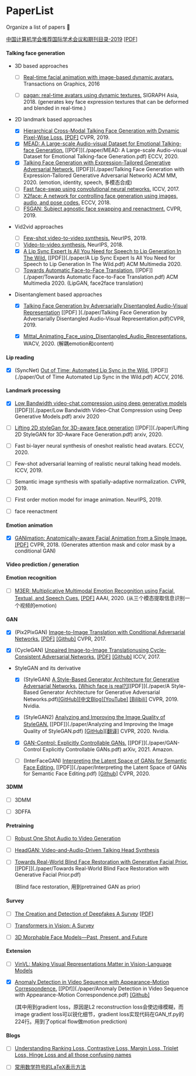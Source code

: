 #  PaperList
 Organize a list of papers 🎈

[中国计算机学会推荐国际学术会议和期刊目录-2019](https://www.ccf.org.cn/ccf/contentcore/resource/download?ID=144845) [[PDF]](./paper/中国计算机学会推荐国际学术会议和期刊目录-2019.pdf)



####  Talking face generation

- 3D based approaches

  - [ ] [Real-time facial animation with image-based dynamic avatars.]() Transactions on Graphics, 2016

  - [ ] [pagan: real-time avatars using dynamic textures.]() SIGRAPH Asia, 2018. (generates key face expression textures that can be deformed and blended in real-time.)

- 2D landmark based approaches
  
  - [x] [Hierarchical Cross-Modal Talking Face Generation with Dynamic Pixel-Wise Loss.](https://openaccess.thecvf.com/content_CVPR_2019/html/Chen_Hierarchical_Cross-Modal_Talking_Face_Generation_With_Dynamic_Pixel-Wise_Loss_CVPR_2019_paper.html) [[PDF]](./paper/123.pdf) CVPR, 2019.
  - [x] [MEAD: A Large-scale Audio-visual Dataset for Emotional Talking-face Generation.](https://wywu.github.io/projects/MEAD/MEAD.html) [[PDF]](./paper/MEAD: A Large-scale Audio-visual Dataset for Emotional Talking-face Generation.pdf) ECCV, 2020.
  - [x] [Talking Face Generation with Expression-Tailored Generative Adversarial Network.](https://dl.acm.org/doi/abs/10.1145/3394171.3413844) [[PDF]](./paper/Talking Face Generation with Expression-Tailored Generative Adversarial Network) ACM MM, 2020. (emotion, identity, speech, 多模态合成)
  - [ ] [Fast face-swap using convolutional neural networks.]() ICCV, 2017.
  - [ ] [X2face: A network for controlling face generation using images, audio, and pose codes.]() ECCV, 2018.
  - [ ] [FSGAN: Subject agnostic face swapping and reenactment.]() CVPR, 2019.
  
- Vid2vid approaches
  - [ ] [Few-shot video-to-video synthesis.]() NeurIPS, 2019.
  - [ ] [Video-to-video synthesis.]() NeurIPS, 2018.
  - [x] [A Lip Sync Expert Is All You Need for Speech to Lip Generation In The Wild.](https://dl.acm.org/doi/10.1145/3394171.3413532) [[PDF]](./paper/A Lip Sync Expert Is All You Need for Speech to Lip Generation In The Wild.pdf) ACM Multimedia 2020. 
  - [ ] [Towards Automatic Face-to-Face Translation.](https://dl.acm.org/doi/10.1145/3343031.3351066) [[PDF]](./paper/Towards Automatic Face-to-Face Translation.pdf) ACM Multimedia 2020. (LipGAN, face2face translation)
  
- Disentanglement based approaches

  - [x] [Talking Face Generation by Adversarially Disentangled Audio-Visual Representation]() [[PDF] ](./paper/Talking Face Generation by Adversarially Disentangled Audio-Visual Representation.pdf)CVPR, 2019. 

  - [x] [Mittal_Animating_Face_using_Disentangled_Audio_Representations.](https://openaccess.thecvf.com/content_WACV_2020/papers/Mittal_Animating_Face_using_Disentangled_Audio_Representations_WACV_2020_paper.pdf)  WACV, 2020. (解耦emotion和content)

    

#### Lip reading

- [x] (SyncNet) [Out of Time: Automated Lip Sync in the Wild.](https://www.researchgate.net/publication/315311266_Out_of_Time_Automated_Lip_Sync_in_the_Wild) [[PDF]](./paper/Out of Time Automated Lip Sync in the Wild.pdf) ACCV, 2016.



#### Landmark processing

- [x] [Low Bandwidth video-chat compression using deep generative models](https://arxiv.org/abs/2012.00328) [[PDF]](./paper/Low Bandwidth Video-Chat Compression using Deep Generative Models.pdf) arxiv 2020
- [ ] [Lifting 2D styleGan for 3D-aware face generation](https://arxiv.org/abs/2011.13126) [[PDF]](./paper/Lifting 2D StyleGAN for 3D-Aware Face Generation.pdf) arxiv, 2020.
- [ ] Fast bi-layer neural synthesis of oneshot realistic head avatars. ECCV, 2020.
- [ ] Few-shot adversarial learning of realistic neural talking head models. ICCV, 2019.
- [ ] Semantic image synthesis with spatially-adaptive normalization. CVPR, 2019.
- [ ] First order motion model for image animation. NeurIPS, 2019.
- [ ] face reenactment



#### Emotion animation

- [x] [GANimation: Anatomically-aware Facial Animation from a Single Image.]() [[PDF]](./paper/GANimation.pdf) CVPR, 2018. (Generates attention mask and color mask by a conditional GAN)



#### Video prediction / generation



#### Emotion recognition

- [ ] [M3ER: Multiplicative Multimodal Emotion Recognition using Facial, Textual, and Speech Cues.](https://ojs.aaai.org//index.php/AAAI/article/view/5492) [[PDF]](./paper/https://ojs.aaai.org//index.php/AAAI/article/view/5492.pdf) AAAI, 2020. (从三个模态提取信息识别一个视频的emotion)



#### GAN

- [x] (Pix2PixGAN) [Image-to-Image Translation with Conditional Adversarial Networks.](https://ieeexplore.ieee.org/document/8100115/) [[PDF]](./paper/pix2pixgan.pdf) [[Github]](https://github.com/junyanz/pytorch-CycleGAN-and-pix2pix) CVPR, 2017.

- [x] (CycleGAN) [Unpaired Image-to-Image Translationusing Cycle-Consistent Adversarial Networks.](https://openaccess.thecvf.com/content_iccv_2017/html/Zhu_Unpaired_Image-To-Image_Translation_ICCV_2017_paper.html) [[PDF]](./paper/cyclegan.pdf) [[Github]](https://github.com/junyanz/pytorch-CycleGAN-and-pix2pix) ICCV, 2017.

- StyleGAN and its derivative

  - [x] (StyleGAN) [A Style-Based Generator Architecture for Generative Adversarial Networks.](https://arxiv.org/pdf/1812.04948.pdf) [[Which face is real?]](http://www.whichfaceisreal.com/learn.html)[[PDF]](./paper/A Style-Based Generator Architecture for Generative Adversarial Networks.pdf)[[GitHub]](https://github.com/NVlabs/stylegan)[[中文Blog]](https://zhuanlan.zhihu.com/p/63230738)[[YouTube]](https://www.youtube.com/watch?v=dCKbRCUyop8) [[Bilibili]](https://www.bilibili.com/video/BV1ME411d7Y7?from=search&seid=346330266334742148) CVPR, 2019. Nvidia.
  - [x] (StyleGAN2) [Analyzing and Improving the Image Quality of StyleGAN.](https://ieeexplore.ieee.org/document/9156570) [[PDF]](./paper/Analyzing and Improving the Image Quality of StyleGAN.pdf) [[GitHub]](https://github.com/NVlabs/stylegan2)[[翻译]](http://www.gwylab.com/pdf/stylegan2_chs.pdf) CVPR, 2020. Nvidia.
  - [x] [GAN-Control: Explicitly Controllable GANs.](https://arxiv.org/abs/2101.02477) [[PDF]](./paper/GAN-Control Explicitly Controllable GANs.pdf) arXiv, 2021. Amazon.
  - [ ] (InterFaceGAN) [Interpreting the Latent Space of GANs for Semantic Face Editing.](https://arxiv.org/abs/1907.10786) [[PDF]](./paper/Interpreting the Latent Space of GANs for Semantic Face Editing.pdf) [[Github]](https://github.com/genforce/interfacegan) CVPR, 2020.

  

#### 3DMM

- [ ] 3DMM
- [ ] 3DFFA





#### Pretraining

- [ ] [Robust One Shot Audio to Video Generation](https://ieeexplore.ieee.org/document/9150729)

- [ ] [HeadGAN: Video-and-Audio-Driven Talking Head Synthesis](https://arxiv.org/abs/2012.08261)

- [ ] [Towards Real-World Blind Face Restoration with Generative Facial Prior.](https://arxiv.org/pdf/2101.04061.pdf) [[PDF]](./paper/Towards Real-World Blind Face Restoration with Generative Facial Prior.pdf)

  (Blind face restoration, 用到pretrained GAN as prior)



#### Survey

- [ ] [The Creation and Detection of Deepfakes A Survey](https://arxiv.org/abs/2004.11138) [[PDF]]()
- [ ] [Transformers in Vision: A Survey]()
- [ ] [3D Morphable Face Models—Past, Present, and Future](https://dl.acm.org/doi/abs/10.1145/3395208)



#### Extension

- [ ] [VinVL: Making Visual Representations Matter in Vision-Language Models]()

- [x] [Anomaly Detection in Video Sequence with Appearance-Motion Correspondence.](https://openaccess.thecvf.com/content_ICCV_2019/papers/Nguyen_Anomaly_Detection_in_Video_Sequence_With_Appearance-Motion_Correspondence_ICCV_2019_paper.pdf) [[PDf]](./paper/Anomaly Detection in Video Sequence with Appearance-Motion Correspondence.pdf) [[Github]](https://github.com/nguyetn89/Anomaly_detection_ICCV2019)

  (其中用到gradient loss，原因是L2 reconstruction loss会使边缘模糊，而image gradient loss可以锐化细节，gradient loss实现代码在GAN_tf.py的224行。用到了optical flow做motion prediction)

  

#### Blogs

- [ ] [Understanding Ranking Loss, Contrastive Loss, Margin Loss, Triplet Loss, Hinge Loss and all those confusing names](https://gombru.github.io/2019/04/03/ranking_loss/)
- [ ] [常用数学符号的LaTeX表示方法](https://www.mohu.org/info/symbols/symbols.htm)



